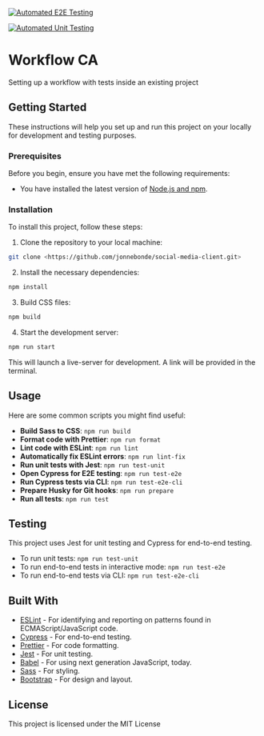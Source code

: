 [![Automated E2E Testing](https://github.com/jonnebonde/social-media-client/actions/workflows/e2e-test.yml/badge.svg)](https://github.com/jonnebonde/social-media-client/actions/workflows/e2e-test.yml)

[![Automated Unit Testing](https://github.com/jonnebonde/social-media-client/actions/workflows/unit-test.yml/badge.svg)](https://github.com/jonnebonde/social-media-client/actions/workflows/unit-test.yml)


# Workflow CA 

Setting up a workflow with tests inside an existing project

## Getting Started

These instructions will help you set up and run this project on your locally
 for development and testing purposes.

### Prerequisites

Before you begin, ensure you have met the following requirements:
- You have installed the latest version of [Node.js and npm](https://nodejs.org/en/).

### Installation

To install this project, follow these steps:

1. Clone the repository to your local machine:
```bash
git clone <https://github.com/jonnebonde/social-media-client.git>
```

2. Install the necessary dependencies:
```bash
npm install
```

3. Build CSS files:
```bash
npm build
```

4. Start the development server:
```bash
npm run start
```
This will launch a live-server for development. A link will be provided in the terminal.

## Usage

Here are some common scripts you might find useful:

- **Build Sass to CSS**: `npm run build`
- **Format code with Prettier**: `npm run format`
- **Lint code with ESLint**: `npm run lint`
- **Automatically fix ESLint errors**: `npm run lint-fix`
- **Run unit tests with Jest**: `npm run test-unit`
- **Open Cypress for E2E testing**: `npm run test-e2e`
- **Run Cypress tests via CLI**: `npm run test-e2e-cli`
- **Prepare Husky for Git hooks**: `npm run prepare`
- **Run all tests**: `npm run test`

## Testing

This project uses Jest for unit testing and Cypress for end-to-end testing.

- To run unit tests: `npm run test-unit`
- To run end-to-end tests in interactive mode: `npm run test-e2e`
- To run end-to-end tests via CLI: `npm run test-e2e-cli`

## Built With

- [ESLint](https://eslint.org/) - For identifying and reporting on patterns found in ECMAScript/JavaScript code.
- [Cypress](https://www.cypress.io/) - For end-to-end testing.
- [Prettier](https://prettier.io/) - For code formatting.
- [Jest](https://jestjs.io/) - For unit testing.
- [Babel](https://babeljs.io/) - For using next generation JavaScript, today.
- [Sass](https://sass-lang.com/) - For styling.
- [Bootstrap](https://getbootstrap.com/) - For design and layout.




## License

This project is licensed under the MIT License
